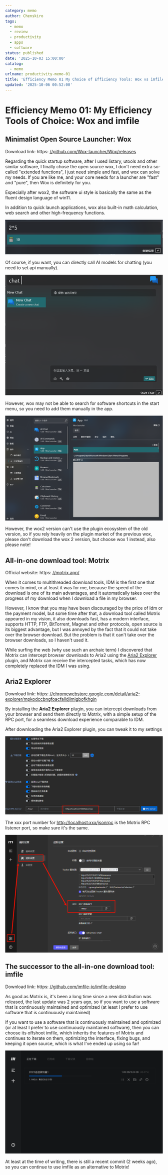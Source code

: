 ```yaml
---
category: memo
author: Chenskiro
tags:
  - memo
  - review
  - productivity
  - apps
  - software
status: published
date: '2025-10-03 15:00:00'
catalog:
  - memo
urlname: productivity-memo-01
title: 'Efficiency Memo 01 My Choice of Efficiency Tools: Wox vs imfile'
updated: '2025-10-06 00:52:00'
---
```


# Efficiency Memo 01: My Efficiency Tools of Choice: Wox and imfile

## **Minimalist Open Source Launcher: Wox**

Download link: https: [//github.com/Wox-launcher/Wox/releases](https://github.com/Wox-launcher/Wox/releases)

Regarding the quick startup software, after I used listary, utools and other similar software, I finally chose the open source wox, I don't need extra so-called "extended functions", I just need simple and fast, and wox can solve my needs. If you are like me, and your core needs for a launcher are "fast" and "pure", then Wox is definitely for you.

Especially after wox2, the software ui style is basically the same as the fluent design language of win11.

In addition to quick launch applications, wox also built-in math calculation, web search and other high-frequency functions.

![image-20250630120750997.png](assets/a6770b880b4abedd5d635fd1173071fd.png)

Of course, if you want, you can directly call AI models for chatting (you need to set api manually).

![image-20250630155825451.png](assets/62179ff420b2df905ba02794489793d2.png)

However, wox may not be able to search for software shortcuts in the start menu, so you need to add them manually in the app.

![image-20250630120605975.png](assets/a9f996415184ad83fc1e00590a9c4077.png)

However, the wox2 version can't use the plugin ecosystem of the old version, so if you rely heavily on the plugin market of the previous wox, please don't download the wox 2 version, but choose wox 1 instead, also please note!

## **All-in-one download tool: Motrix**

Official website: https: [//motrix.app/](https://motrix.app/)

When it comes to multithreaded download tools, IDM is the first one that comes to mind, or at least it was for me, because the speed of the download is one of its main advantages, and it automatically takes over the progress of my download when I download a file in my browser.

However, I know that you may have been discouraged by the price of Idm or the payment model, but some time after that, a download tool called Motrix appeared in my vision, it also downloads fast, has a modern interface, supports HTTP, FTP, BitTorrent, Magnet and other protocols, open source is its biggest advantage, but I was annoyed by the fact that it could not take over the browser download. But the problem is that it can't take over the browser downloads, so I haven't used it.

While surfing the web (why use such an archaic term) I discovered that Motrix can intercept browser downloads to Aria2 using the [Aria2 Explorer](https://chromewebstore.google.com/detail/aria2-explorer/mpkodccbngfoacfalldjimigbofkhgjn) plugin, and Motrix can receive the intercepted tasks, which has now completely replaced the IDM I was using.

## **Aria2 Explorer**

Download link: https: [//chromewebstore.google.com/detail/aria2-explorer/mpkodccbngfoacfalldjimigbofkhgjn](https://chromewebstore.google.com/detail/aria2-explorer/mpkodccbngfoacfalldjimigbofkhgjn)

By installing the **Aria2 Explorer** plugin, you can intercept downloads from your browser and send them directly to Motrix, with a simple setup of the RPC port, for a seamless download experience comparable to IDM.

After downloading the Aria2 Explorer plugin, you can tweak it to my settings

![image-20250701235517594.png](assets/4267465411283f2f50ac84254ef49a72.png)

The xxx port number for [http://localhost:xxx/jsonrpc](http://localhost/:xxx/jsonrpc) is the Motrix RPC listener port, so make sure it's the same.

![image-20250701235748177.png](assets/6d47d2969daed9afc61237045ea755dc.png)

## **The successor to the all-in-one download tool: imfile**

Download link: https: [//github.com/imfile-io/imfile-desktop](https://github.com/imfile-io/imfile-desktop)

As good as Motrix is, it's been a long time since a new distribution was released, the last update was 2 years ago, so if you want to use a software that is continuously maintained and optimized (at least I prefer to use software that is continuously maintained)

If you want to use a software that is continuously maintained and optimized (or at least I prefer to use continuously maintained software), then you can choose its offshoot imfile, which inherits the features of Motrix and continues to iterate on them, optimizing the interface, fixing bugs, and keeping it open source, which is what I've ended up using so far!

![userInterface_img.png](assets/622135ee3c0aa5e6c11ea7d2d833a7e2.png)

At least at the time of writing, there is still a recent commit (2 weeks ago), so you can continue to use imfile as an alternative to Motrix!
